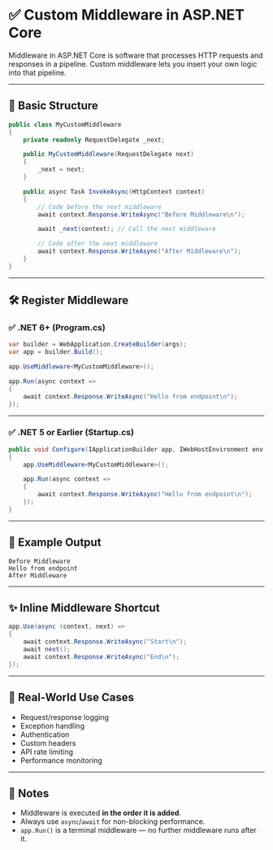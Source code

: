 # ✅ Custom Middleware in ASP.NET Core

Middleware in ASP.NET Core is software that processes HTTP requests and responses in a pipeline. Custom middleware lets you insert your own logic into that pipeline.

---

## 📌 Basic Structure

```csharp
public class MyCustomMiddleware
{
    private readonly RequestDelegate _next;

    public MyCustomMiddleware(RequestDelegate next)
    {
        _next = next;
    }

    public async Task InvokeAsync(HttpContext context)
    {
        // Code before the next middleware
        await context.Response.WriteAsync("Before Middleware\n");

        await _next(context); // Call the next middleware

        // Code after the next middleware
        await context.Response.WriteAsync("After Middleware\n");
    }
}
```

---

## 🛠️ Register Middleware

### ✅ .NET 6+ (Program.cs)

```csharp
var builder = WebApplication.CreateBuilder(args);
var app = builder.Build();

app.UseMiddleware<MyCustomMiddleware>();

app.Run(async context =>
{
    await context.Response.WriteAsync("Hello from endpoint\n");
});
```

---

### ✅ .NET 5 or Earlier (Startup.cs)

```csharp
public void Configure(IApplicationBuilder app, IWebHostEnvironment env)
{
    app.UseMiddleware<MyCustomMiddleware>();

    app.Run(async context =>
    {
        await context.Response.WriteAsync("Hello from endpoint\n");
    });
}
```

---

## 🎯 Example Output

```
Before Middleware
Hello from endpoint
After Middleware
```

---

## ✨ Inline Middleware Shortcut

```csharp
app.Use(async (context, next) =>
{
    await context.Response.WriteAsync("Start\n");
    await next();
    await context.Response.WriteAsync("End\n");
});
```

---

## 🧩 Real-World Use Cases

- Request/response logging
- Exception handling
- Authentication
- Custom headers
- API rate limiting
- Performance monitoring

---

## 📝 Notes

- Middleware is executed **in the order it is added**.
- Always use `async`/`await` for non-blocking performance.
- `app.Run()` is a terminal middleware — no further middleware runs after it.

